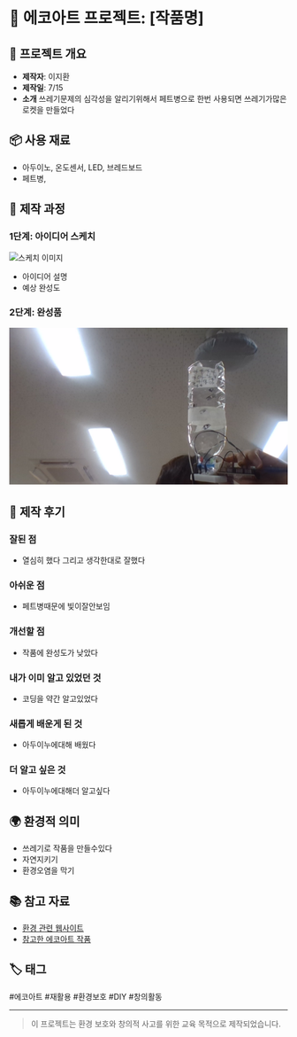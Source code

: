 # 🌱 에코아트 프로젝트: [작품명]

## 📖 프로젝트 개요
- **제작자**: 이지환
- **제작일**: 7/15
- **소개**
쓰레기문제의 심각성을 알리기위해서 페트병으로 한번 사용되면 쓰레기가많은 로켓을 만들었다

## 📦 사용 재료
- 아두이노, 온도센서, LED, 브레드보드
- 페트병, 

## 🔧 제작 과정

### 1단계: 아이디어 스케치
![스케치 이미지](sketch.jpg)
- 아이디어 설명 
- 예상 완성도

### 2단계: 완성품
![완성품 1](WIN_20250716_14_17_16_Pro.jpg)

## 💭 제작 후기
### 잘된 점
- 열심히 했다 그리고 생각한대로 잘했다

### 아쉬운 점
- 페트병때문에 빛이잘안보임

### 개선할 점
- 작품에 완성도가 낮았다

### 내가 이미 알고 있었던 것
- 코딩을 약간 알고있었다

### 새롭게 배운게 된 것
- 아두이누에대해 배웠다

### 더 알고 싶은 것
- 아두이누에대해더 알고싶다

## 🌍 환경적 의미
- 쓰레기로 작품을 만들수있다
- 자연지키기
- 환경오염을 막기

## 📚 참고 자료
- [환경 관련 웹사이트](링크)
- [참고한 에코아트 작품](링크)

## 🏷️ 태그
#에코아트 #재활용 #환경보호 #DIY #창의활동

---

> 이 프로젝트는 환경 보호와 창의적 사고를 위한 교육 목적으로 제작되었습니다.
